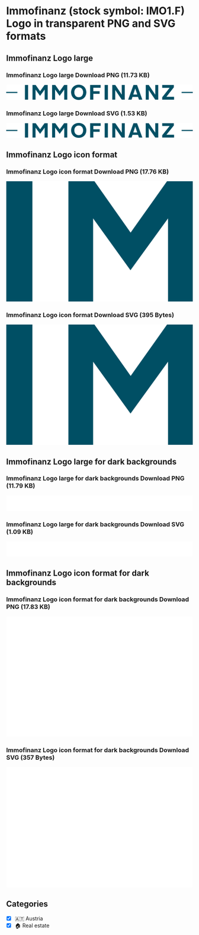 # Immofinanz (stock symbol: IMO1.F) Logo in transparent PNG and SVG formats

## Immofinanz Logo large

### Immofinanz Logo large Download PNG (11.73 KB)

![Immofinanz Logo large Download PNG (11.73 KB)](/img/orig/IMO1.F_BIG-54eb9e05.png)

### Immofinanz Logo large Download SVG (1.53 KB)

![Immofinanz Logo large Download SVG (1.53 KB)](/img/orig/IMO1.F_BIG-a92605fa.svg)

## Immofinanz Logo icon format

### Immofinanz Logo icon format Download PNG (17.76 KB)

![Immofinanz Logo icon format Download PNG (17.76 KB)](/img/orig/IMO1.F-9b62be06.png)

### Immofinanz Logo icon format Download SVG (395 Bytes)

![Immofinanz Logo icon format Download SVG (395 Bytes)](/img/orig/IMO1.F-79ec977a.svg)

## Immofinanz Logo large for dark backgrounds

### Immofinanz Logo large for dark backgrounds Download PNG (11.79 KB)

![Immofinanz Logo large for dark backgrounds Download PNG (11.79 KB)](/img/orig/IMO1.F_BIG.D-c6e4b970.png)

### Immofinanz Logo large for dark backgrounds Download SVG (1.09 KB)

![Immofinanz Logo large for dark backgrounds Download SVG (1.09 KB)](/img/orig/IMO1.F_BIG.D-9fd483dd.svg)

## Immofinanz Logo icon format for dark backgrounds

### Immofinanz Logo icon format for dark backgrounds Download PNG (17.83 KB)

![Immofinanz Logo icon format for dark backgrounds Download PNG (17.83 KB)](/img/orig/IMO1.F.D-236dc10e.png)

### Immofinanz Logo icon format for dark backgrounds Download SVG (357 Bytes)

![Immofinanz Logo icon format for dark backgrounds Download SVG (357 Bytes)](/img/orig/IMO1.F.D-d570a611.svg)



## Categories
- [x] 🇦🇹 Austria
- [x] 🏠 Real estate
